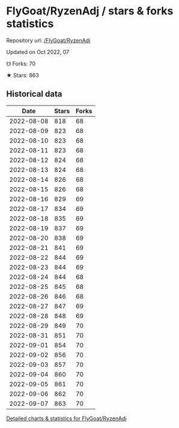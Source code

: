 # FlyGoat/RyzenAdj / stars & forks statistics

Repository url: [/FlyGoat/RyzenAdj](https://github.com/FlyGoat/RyzenAdj)

Updated on Oct 2022, 07

☋ Forks: 70

★ Stars: 863

## Historical data
| Date | Stars | Forks |
|------|-------|-------|
| 2022-08-08 | 818 | 68 | 
| 2022-08-09 | 823 | 68 | 
| 2022-08-10 | 823 | 68 | 
| 2022-08-11 | 823 | 68 | 
| 2022-08-12 | 824 | 68 | 
| 2022-08-13 | 824 | 68 | 
| 2022-08-14 | 826 | 68 | 
| 2022-08-15 | 826 | 68 | 
| 2022-08-16 | 829 | 69 | 
| 2022-08-17 | 834 | 69 | 
| 2022-08-18 | 835 | 69 | 
| 2022-08-19 | 837 | 69 | 
| 2022-08-20 | 838 | 69 | 
| 2022-08-21 | 841 | 69 | 
| 2022-08-22 | 844 | 69 | 
| 2022-08-23 | 844 | 69 | 
| 2022-08-24 | 844 | 68 | 
| 2022-08-25 | 845 | 68 | 
| 2022-08-26 | 846 | 68 | 
| 2022-08-27 | 847 | 69 | 
| 2022-08-28 | 848 | 69 | 
| 2022-08-29 | 849 | 70 | 
| 2022-08-31 | 851 | 70 | 
| 2022-09-01 | 854 | 70 | 
| 2022-09-02 | 856 | 70 | 
| 2022-09-03 | 857 | 70 | 
| 2022-09-04 | 860 | 70 | 
| 2022-09-05 | 861 | 70 | 
| 2022-09-06 | 862 | 70 | 
| 2022-09-07 | 863 | 70 | 


[Detailed charts & statistics for FlyGoat/RyzenAdj](https://reviewgithub.com/rep/FlyGoat/RyzenAdj)
